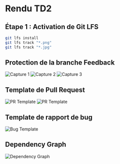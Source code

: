 # Rendu TD2
## Étape 1 : Activation de Git LFS
```bash
git lfs install
git lfs track "*.png"
git lfs track "*.jpg"
```
## Protection de la branche Feedback
![Capture 1](images/capture1.png)
![Capture 2](images/capture2.png)
![Capture 3](images/capture3.png)
## Template de Pull Request
![PR Template](images/capture_pr_template.png)
![PR Template](images/capture4.png)
## Template de rapport de bug
![Bug Template](images/capture5.png)
## Dependency Graph
![Dependency Graph](images/capture6.png)
